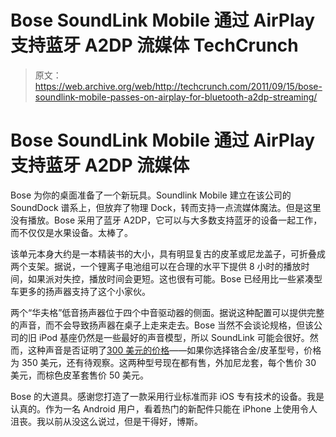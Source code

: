 # Bose SoundLink Mobile 通过 AirPlay 支持蓝牙 A2DP 流媒体 TechCrunch

> 原文：<https://web.archive.org/web/http://techcrunch.com/2011/09/15/bose-soundlink-mobile-passes-on-airplay-for-bluetooth-a2dp-streaming/>

# Bose SoundLink Mobile 通过 AirPlay 支持蓝牙 A2DP 流媒体

Bose 为你的桌面准备了一个新玩具。Soundlink Mobile 建立在该公司的 SoundDock 谱系上，但放弃了物理 Dock，转而支持一点流媒体魔法。但是这里没有播放。Bose 采用了蓝牙 A2DP，它可以与大多数支持蓝牙的设备一起工作，而不仅仅是水果设备。太棒了。

该单元本身大约是一本精装书的大小，具有明显复古的皮革或尼龙盖子，可折叠成两个支架。据说，一个锂离子电池组可以在合理的水平下提供 8 小时的播放时间，如果派对失控，播放时间会更短。这也很有可能。Bose 已经用比一些紧凑型车更多的扬声器支持了这个小家伙。

两个“华夫格”低音扬声器位于四个中音驱动器的侧面。据说这种配置可以提供完整的声音，而不会导致扬声器在桌子上走来走去。Bose 当然不会谈论规格，但该公司的旧 iPod 基座仍然是一些最好的声音模型，所以 SoundLink 可能会很好。然而，这种声音是否证明了[300 美元的价格](https://web.archive.org/web/20230205023319/http://www.bose.com/controller?url=/shop_online/digital_music_systems/bluetooth_speakers/soundlink_wireless_speaker/index.jsp)——如果你选择铬合金/皮革型号，价格为 350 美元，还有待观察。这两种型号现在都有售，外加尼龙套，每个售价 30 美元，而棕色皮革套售价 50 美元。

Bose 的大道具。感谢您打造了一款采用行业标准而非 iOS 专有技术的设备。我是认真的。作为一名 Android 用户，看着热门的新配件只能在 iPhone 上使用令人沮丧。我以前从没这么说过，但是干得好，博斯。